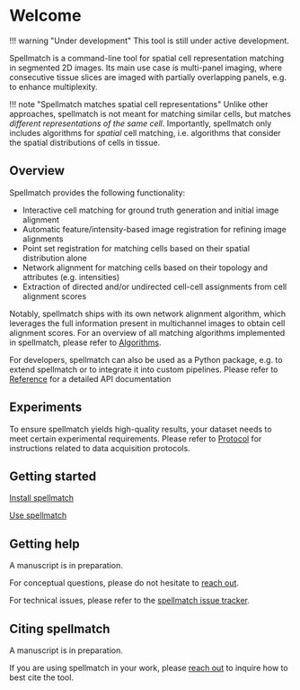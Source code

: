 # Welcome

!!! warning "Under development"
    This tool is still under active development.

Spellmatch is a command-line tool for spatial cell representation matching in segmented
2D images. Its main use case is multi-panel imaging, where consecutive tissue slices are
imaged with partially overlapping panels, e.g. to enhance multiplexity.

!!! note "Spellmatch matches spatial cell representations"
    Unlike other approaches, spellmatch is not meant for matching similar cells, but
    matches *different representations of the same cell*. Importantly, spellmatch only
    includes algorithms for *spatial* cell matching, i.e. algorithms that consider the
    spatial distributions of cells in tissue.

## Overview

Spellmatch provides the following functionality:

- Interactive cell matching for ground truth generation and initial image alignment
- Automatic feature/intensity-based image registration for refining image alignments
- Point set registration for matching cells based on their spatial distribution alone
- Network alignment for matching cells based on their topology and attributes (e.g.
  intensities)
- Extraction of directed and/or undirected cell-cell assignments from cell alignment
  scores

Notably, spellmatch ships with its own network alignment algorithm, which leverages the
full information present in multichannel images to obtain cell alignment scores. For an
overview of all matching algorithms implemented in spellmatch, please refer to
[Algorithms](algorithms/index.md).

For developers, spellmatch can also be used as a Python package, e.g. to extend
spellmatch or to integrate it into custom pipelines. Please refer to
[Reference](reference/index.md) for a detailed API documentation

## Experiments

To ensure spellmatch yields high-quality results, your dataset needs to meet certain
experimental requirements. Please refer to [Protocol](protocol/index.md) for
instructions related to data acquisition protocols.

## Getting started

[Install spellmatch](installation.md)

[Use spellmatch](usage/index.md)

## Getting help

A manuscript is in preparation.

For conceptual questions, please do not hesitate to
[reach out](mailto:jonas.windhager@uzh.ch).

For technical issues, please refer to the
[spellmatch issue tracker](https://github.com/BodenmillerGroup/spellmatch/issues).

## Citing spellmatch

A manuscript is in preparation.

If you are using spellmatch in your work, please
[reach out](mailto:jonas.windhager@uzh.ch) to inquire how to best cite the tool.
